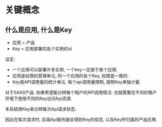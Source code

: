 # 关键概念

## 什么是应用, 什么是Key

- 应用 = 产品
- Key = 应用部署的各个实例的id

设定:

- 一个应用可以部署许多实例,  一个key一定属于某个应用.
- 应用是权限的管理单元, 同一个应用的各个Key, 权限是一致的.
- Key是API调用量的统计单元. 每个api调用量限制, 按照Key单独计量.

对于SAAS产品. 如果希望能分辨每个租户的API调用情况. 也就需要在不同的租户
环境下使用不同的Key访问Api资源.  

本系统用Key来分辨每次Api请求状态.

因此在每次请求时,  后端Api服务器会得到Key的信息, 以及Key所归属的产品应用.